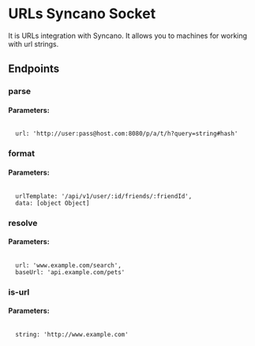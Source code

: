 # URLs Syncano Socket

It is URLs integration with Syncano. It allows you to machines for working with url strings.

## Endpoints

### parse

#### Parameters:
```

  url: 'http://user:pass@host.com:8080/p/a/t/h?query=string#hash'
```


### format

#### Parameters:
```

  urlTemplate: '/api/v1/user/:id/friends/:friendId',
  data: [object Object]
```


### resolve

#### Parameters:
```

  url: 'www.example.com/search',
  baseUrl: 'api.example.com/pets'
```


### is-url

#### Parameters:
```

  string: 'http://www.example.com'
```

